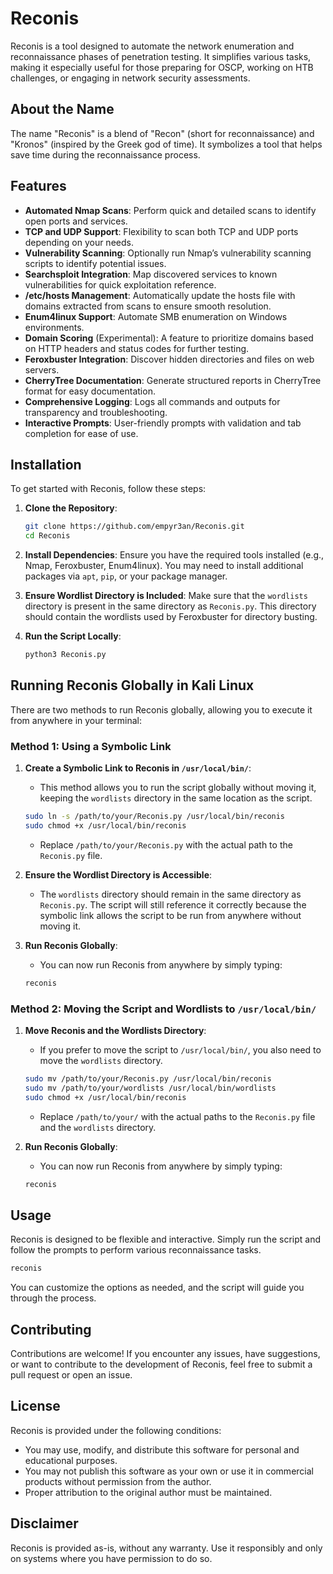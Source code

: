 
# Reconis

Reconis is a tool designed to automate the network enumeration and reconnaissance phases of penetration testing. It simplifies various tasks, making it especially useful for those preparing for OSCP, working on HTB challenges, or engaging in network security assessments.

## About the Name
The name "Reconis" is a blend of "Recon" (short for reconnaissance) and "Kronos" (inspired by the Greek god of time). It symbolizes a tool that helps save time during the reconnaissance process.

## Features

- **Automated Nmap Scans**: Perform quick and detailed scans to identify open ports and services.
- **TCP and UDP Support**: Flexibility to scan both TCP and UDP ports depending on your needs.
- **Vulnerability Scanning**: Optionally run Nmap’s vulnerability scanning scripts to identify potential issues.
- **Searchsploit Integration**: Map discovered services to known vulnerabilities for quick exploitation reference.
- **/etc/hosts Management**: Automatically update the hosts file with domains extracted from scans to ensure smooth resolution.
- **Enum4linux Support**: Automate SMB enumeration on Windows environments.
- **Domain Scoring** (Experimental): A feature to prioritize domains based on HTTP headers and status codes for further testing.
- **Feroxbuster Integration**: Discover hidden directories and files on web servers.
- **CherryTree Documentation**: Generate structured reports in CherryTree format for easy documentation.
- **Comprehensive Logging**: Logs all commands and outputs for transparency and troubleshooting.
- **Interactive Prompts**: User-friendly prompts with validation and tab completion for ease of use.

## Installation

To get started with Reconis, follow these steps:

1. **Clone the Repository**:
    ```bash
    git clone https://github.com/empyr3an/Reconis.git
    cd Reconis
    ```

2. **Install Dependencies**:
    Ensure you have the required tools installed (e.g., Nmap, Feroxbuster, Enum4linux). You may need to install additional packages via `apt`, `pip`, or your package manager.

3. **Ensure Wordlist Directory is Included**:
    Make sure that the `wordlists` directory is present in the same directory as `Reconis.py`. This directory should contain the wordlists used by Feroxbuster for directory busting.

4. **Run the Script Locally**:
    ```bash
    python3 Reconis.py
    ```

## Running Reconis Globally in Kali Linux

There are two methods to run Reconis globally, allowing you to execute it from anywhere in your terminal:

### Method 1: Using a Symbolic Link

1. **Create a Symbolic Link to Reconis in `/usr/local/bin/`**:
    - This method allows you to run the script globally without moving it, keeping the `wordlists` directory in the same location as the script.
    ```bash
    sudo ln -s /path/to/your/Reconis.py /usr/local/bin/reconis
    sudo chmod +x /usr/local/bin/reconis
    ```
    - Replace `/path/to/your/Reconis.py` with the actual path to the `Reconis.py` file.

2. **Ensure the Wordlist Directory is Accessible**:
    - The `wordlists` directory should remain in the same directory as `Reconis.py`. The script will still reference it correctly because the symbolic link allows the script to be run from anywhere without moving it.

3. **Run Reconis Globally**:
    - You can now run Reconis from anywhere by simply typing:
    ```bash
    reconis
    ```

### Method 2: Moving the Script and Wordlists to `/usr/local/bin/`

1. **Move Reconis and the Wordlists Directory**:
    - If you prefer to move the script to `/usr/local/bin/`, you also need to move the `wordlists` directory.
    ```bash
    sudo mv /path/to/your/Reconis.py /usr/local/bin/reconis
    sudo mv /path/to/your/wordlists /usr/local/bin/wordlists
    sudo chmod +x /usr/local/bin/reconis
    ```
    - Replace `/path/to/your/` with the actual paths to the `Reconis.py` file and the `wordlists` directory.

2. **Run Reconis Globally**:
    - You can now run Reconis from anywhere by simply typing:
    ```bash
    reconis
    ```

## Usage

Reconis is designed to be flexible and interactive. Simply run the script and follow the prompts to perform various reconnaissance tasks.

```bash
reconis
```

You can customize the options as needed, and the script will guide you through the process.

## Contributing

Contributions are welcome! If you encounter any issues, have suggestions, or want to contribute to the development of Reconis, feel free to submit a pull request or open an issue.

## License

Reconis is provided under the following conditions:

- You may use, modify, and distribute this software for personal and educational purposes.
- You may not publish this software as your own or use it in commercial products without permission from the author.
- Proper attribution to the original author must be maintained.

## Disclaimer

Reconis is provided as-is, without any warranty. Use it responsibly and only on systems where you have permission to do so.
